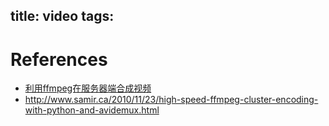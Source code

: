 title: video
tags:
---

# References
- [利用ffmpeg在服务器端合成视频](http://www.open-open.com/lib/view/open1350702566696.html)
- <http://www.samir.ca/2010/11/23/high-speed-ffmpeg-cluster-encoding-with-python-and-avidemux.html> 
